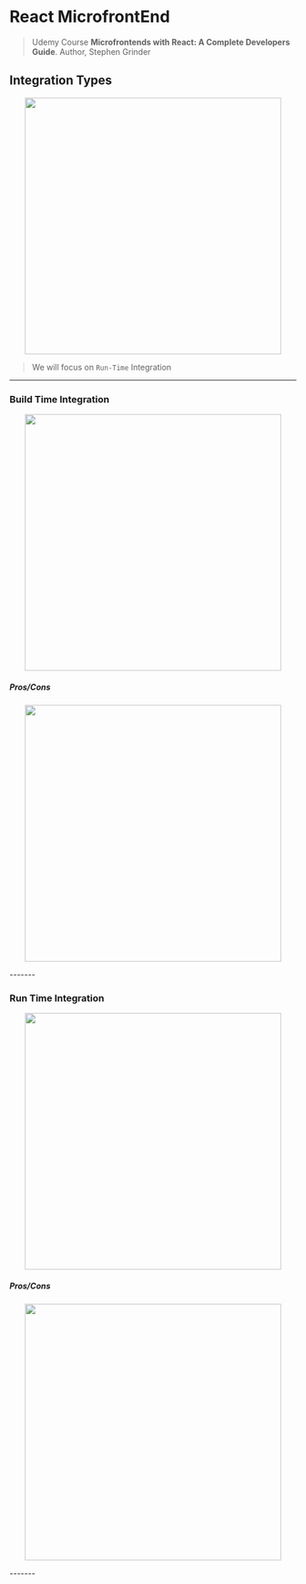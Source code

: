 # React MicrofrontEnd 
> Udemy Course __Microfrontends with React: A Complete Developers Guide__. Author, Stephen Grinder

## Integration Types

<p align="center">
    <image src="https://user-images.githubusercontent.com/8760590/123553679-ee891100-d739-11eb-929f-6a880b29453c.png" width="450">
</p>

> We will focus on `Run-Time` Integration

------

###  Build Time Integration 

<p align="center">
    <image src="https://user-images.githubusercontent.com/8760590/123553714-314ae900-d73a-11eb-8466-9b9936871f4d.png" width="450">
</p>

##### Pros/Cons

<p align="center">
    <image src="https://user-images.githubusercontent.com/8760590/123553747-57708900-d73a-11eb-8209-8737334708f6.png" width="450">
</p>
-------

### Run Time Integration 

<p align="center">
    <image src="https://user-images.githubusercontent.com/8760590/123553779-796a0b80-d73a-11eb-9d13-91dd8b672b3a.png" width="450">
</p>

##### Pros/Cons

<p align="center">
    <image src="https://user-images.githubusercontent.com/8760590/123553802-8be44500-d73a-11eb-9578-a23e52f763cf.png" width="450">
</p>
-------